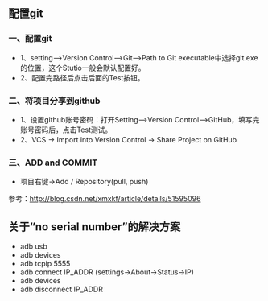 ## 配置git
### 一、配置git
 - 1、setting–>Version Control–>Git–>Path to Git executable中选择git.exe的位置，这个Stutio一般会默认配置好。  
 - 2、配置完路径后点击后面的Test按钮。

### 二、将项目分享到github
 - 1、设置github账号密码：打开Setting–>Version Control–>GitHub，填写完账号密码后，点击Test测试。
 - 2、VCS -> Import into Version Control -> Share Project on GitHub

### 三、ADD and COMMIT
 - 项目右键->Add / Repository(pull, push)

参考：http://blog.csdn.net/xmxkf/article/details/51595096

## 关于“no serial number”的解决方案
 - adb usb
 - adb devices
 - adb tcpip 5555
 - adb connect IP_ADDR (settings->About->Status->IP)
 - adb devices
 - adb disconnect IP_ADDR



